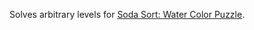 Solves arbitrary levels for [Soda Sort: Water Color Puzzle](https://play.google.com/store/apps/details?id=com.gma.soda.sort.puzzle).